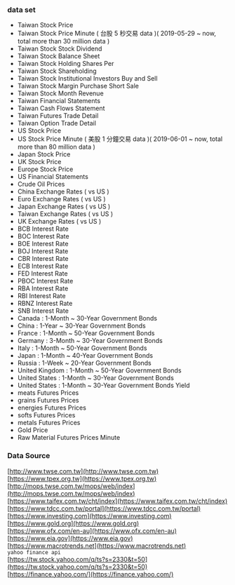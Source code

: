 ### data set

* Taiwan Stock Price
* Taiwan Stock Price Minute ( 台股 5 秒交易 data )( 2019-05-29 ~ now, total more than 30 million data )
* Taiwan Stock Stock Dividend
* Taiwan Stock Balance Sheet
* Taiwan Stock Holding Shares Per
* Taiwan Stock Shareholding
* Taiwan Stock Institutional Investors Buy and Sell
* Taiwan Stock Margin Purchase Short Sale
* Taiwan Stock Month Revenue
* Taiwan Financial Statements
* Taiwan Cash Flows Statement
* Taiwan Futures Trade Detail
* Taiwan Option Trade Detail
* US Stock Price
* US Stock Price Minute ( 美股 1 分鐘交易 data )( 2019-06-01 ~ now, total more than 80 million data )
* Japan Stock Price
* UK Stock Price
* Europe Stock Price
* US Financial Statements
* Crude Oil Prices
* China Exchange Rates ( vs US )
* Euro Exchange Rates ( vs US )
* Japan Exchange Rates ( vs US )
* Taiwan Exchange Rates ( vs US )
* UK Exchange Rates ( vs US )
* BCB Interest Rate
* BOC Interest Rate
* BOE Interest Rate
* BOJ Interest Rate
* CBR Interest Rate
* ECB Interest Rate
* FED Interest Rate
* PBOC Interest Rate
* RBA Interest Rate
* RBI Interest Rate
* RBNZ Interest Rate
* SNB Interest Rate
* Canada : 1-Month ~ 30-Year Government Bonds
* China : 1-Year ~ 30-Year Government Bonds
* France : 1-Month ~ 50-Year Government Bonds
* Germany : 3-Month ~ 30-Year Government Bonds
* Italy : 1-Month ~ 50-Year Government Bonds
* Japan : 1-Month ~ 40-Year Government Bonds
* Russia : 1-Week ~ 20-Year Government Bonds
* United Kingdom : 1-Month ~ 50-Year Government Bonds
* United States : 1-Month ~ 30-Year Government Bonds
* United States : 1-Month ~ 30-Year Government Bonds Yield
* meats Futures Prices
* grains Futures Prices
* energies Futures Prices
* softs Futures Prices
* metals Futures Prices
* Gold Price
* Raw Material Futures Prices Minute


### Data Source <br>
[http://www.twse.com.tw](http://www.twse.com.tw)<br>
[https://www.tpex.org.tw](https://www.tpex.org.tw)<br>
[http://mops.twse.com.tw/mops/web/index](http://mops.twse.com.tw/mops/web/index)<br>
[https://www.taifex.com.tw/cht/index](https://www.taifex.com.tw/cht/index)<br>
[https://www.tdcc.com.tw/portal](https://www.tdcc.com.tw/portal)<br>
[https://www.investing.com](https://www.investing.com)<br>
[https://www.gold.org](https://www.gold.org)<br>
[https://www.ofx.com/en-au](https://www.ofx.com/en-au)<br>
[https://www.eia.gov](https://www.eia.gov)<br>
[https://www.macrotrends.net](https://www.macrotrends.net)<br>
`yahoo finance api`<br>
[https://tw.stock.yahoo.com/q/ts?s=2330&t=50](https://tw.stock.yahoo.com/q/ts?s=2330&t=50)<br>
[https://finance.yahoo.com/](https://finance.yahoo.com/)<br>
